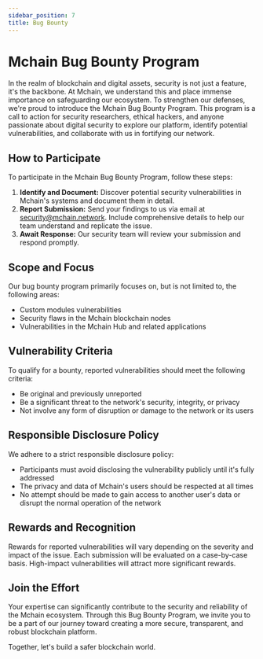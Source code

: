 ```yaml
---
sidebar_position: 7
title: Bug Bounty
---
```


# Mchain Bug Bounty Program

In the realm of blockchain and digital assets, security is not just a feature, it's the backbone. At Mchain, we understand this and place immense importance on safeguarding our ecosystem. To strengthen our defenses, we're proud to introduce the Mchain Bug Bounty Program. This program is a call to action for security researchers, ethical hackers, and anyone passionate about digital security to explore our platform, identify potential vulnerabilities, and collaborate with us in fortifying our network.

## How to Participate

To participate in the Mchain Bug Bounty Program, follow these steps:

1. **Identify and Document:** Discover potential security vulnerabilities in Mchain's systems and document them in detail.
2. **Report Submission:** Send your findings to us via email at security@mchain.network. Include comprehensive details to help our team understand and replicate the issue.
3. **Await Response:** Our security team will review your submission and respond promptly.

## Scope and Focus

Our bug bounty program primarily focuses on, but is not limited to, the following areas:

- Custom modules vulnerabilities
- Security flaws in the Mchain blockchain nodes
- Vulnerabilities in the Mchain Hub and related applications

## Vulnerability Criteria

To qualify for a bounty, reported vulnerabilities should meet the following criteria:

- Be original and previously unreported
- Be a significant threat to the network's security, integrity, or privacy
- Not involve any form of disruption or damage to the network or its users

## Responsible Disclosure Policy

We adhere to a strict responsible disclosure policy:

- Participants must avoid disclosing the vulnerability publicly until it's fully addressed
- The privacy and data of Mchain's users should be respected at all times
- No attempt should be made to gain access to another user's data or disrupt the normal operation of the network

## Rewards and Recognition

Rewards for reported vulnerabilities will vary depending on the severity and impact of the issue. Each submission will be evaluated on a case-by-case basis. High-impact vulnerabilities will attract more significant rewards.

## Join the Effort

Your expertise can significantly contribute to the security and reliability of the Mchain ecosystem. Through this Bug Bounty Program, we invite you to be a part of our journey toward creating a more secure, transparent, and robust blockchain platform.

Together, let's build a safer blockchain world.
